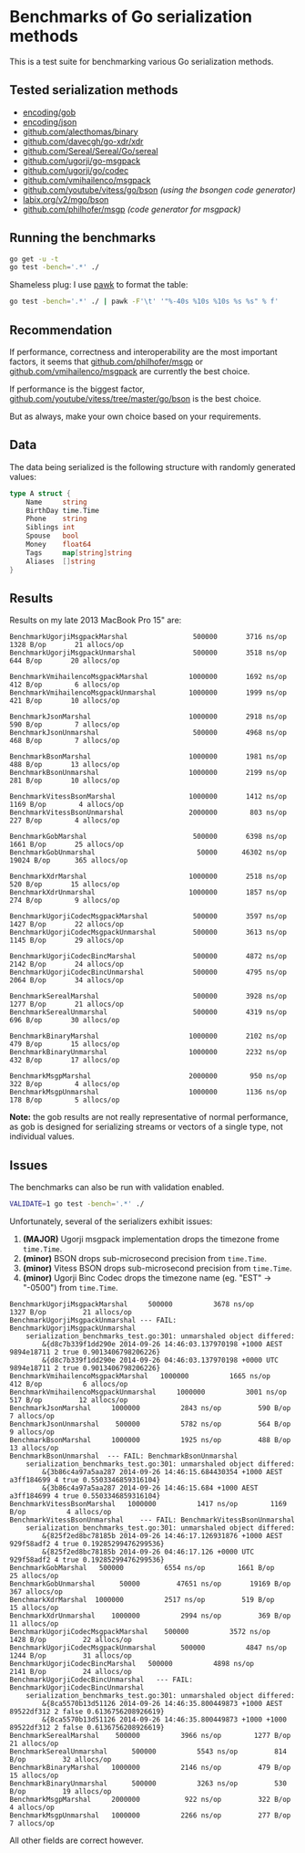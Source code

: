 # Benchmarks of Go serialization methods

This is a test suite for benchmarking various Go serialization methods.

## Tested serialization methods

- [encoding/gob](http://golang.org/pkg/encoding/gob/)
- [encoding/json](http://golang.org/pkg/encoding/json/)
- [github.com/alecthomas/binary](https://github.com/alecthomas/binary)
- [github.com/davecgh/go-xdr/xdr](https://github.com/davecgh/go-xdr)
- [github.com/Sereal/Sereal/Go/sereal](https://github.com/Sereal/Sereal)
- [github.com/ugorji/go-msgpack](https://github.com/ugorji/go-msgpack)
- [github.com/ugorji/go/codec](https://github.com/ugorji/go/tree/master/codec)
- [github.com/vmihailenco/msgpack](https://github.com/vmihailenco/msgpack)
- [github.com/youtube/vitess/go/bson](https://github.com/youtube/vitess/tree/master/go/bson) *(using the bsongen code generator)*
- [labix.org/v2/mgo/bson](https://labix.org/v2/mgo/bson)
- [github.com/philhofer/msgp](https://github.com/philhofer/msgp) *(code generator for msgpack)*


## Running the benchmarks

```bash
go get -u -t
go test -bench='.*' ./
```

Shameless plug: I use [pawk](https://github.com/alecthomas/pawk) to format the table:

```bash
go test -bench='.*' ./ | pawk -F'\t' '"%-40s %10s %10s %s %s" % f'
```

## Recommendation

If performance, correctness and interoperability are the most important
factors, it seems that [github.com/philhofer/msgp](https://github.com/philhofer/msgp) or
[github.com/vmihailenco/msgpack](https://github.com/vmihailenco/msgpack) are
currently the best choice.

If performance is the biggest factor,
[github.com/youtube/vitess/tree/master/go/bson](//github.com/youtube/vitess/tree/master/go/bson)
is the best choice.

But as always, make your own choice based on your requirements.

## Data

The data being serialized is the following structure with randomly generated values:

```go
type A struct {
	Name     string
	BirthDay time.Time
	Phone    string
	Siblings int
	Spouse   bool
	Money    float64
	Tags     map[string]string
	Aliases  []string
}
```


## Results

Results on my late 2013 MacBook Pro 15" are:

```
BenchmarkUgorjiMsgpackMarshal                500000       3716 ns/op     1328 B/op       21 allocs/op
BenchmarkUgorjiMsgpackUnmarshal              500000       3518 ns/op      644 B/op       20 allocs/op

BenchmarkVmihailencoMsgpackMarshal          1000000       1692 ns/op      412 B/op        6 allocs/op
BenchmarkVmihailencoMsgpackUnmarshal        1000000       1999 ns/op      421 B/op       10 allocs/op

BenchmarkJsonMarshal                        1000000       2918 ns/op      590 B/op        7 allocs/op
BenchmarkJsonUnmarshal                       500000       4968 ns/op      468 B/op        7 allocs/op

BenchmarkBsonMarshal                        1000000       1981 ns/op      488 B/op       13 allocs/op
BenchmarkBsonUnmarshal                      1000000       2199 ns/op      281 B/op       10 allocs/op

BenchmarkVitessBsonMarshal                  1000000       1412 ns/op     1169 B/op        4 allocs/op
BenchmarkVitessBsonUnmarshal                2000000        803 ns/op      227 B/op        4 allocs/op

BenchmarkGobMarshal                          500000       6398 ns/op     1661 B/op       25 allocs/op
BenchmarkGobUnmarshal                         50000      46302 ns/op    19024 B/op      365 allocs/op

BenchmarkXdrMarshal                         1000000       2518 ns/op      520 B/op       15 allocs/op
BenchmarkXdrUnmarshal                       1000000       1857 ns/op      274 B/op        9 allocs/op

BenchmarkUgorjiCodecMsgpackMarshal           500000       3597 ns/op     1427 B/op       22 allocs/op
BenchmarkUgorjiCodecMsgpackUnmarshal         500000       3613 ns/op     1145 B/op       29 allocs/op

BenchmarkUgorjiCodecBincMarshal              500000       4872 ns/op     2142 B/op       24 allocs/op
BenchmarkUgorjiCodecBincUnmarshal            500000       4795 ns/op     2064 B/op       34 allocs/op

BenchmarkSerealMarshal                       500000       3928 ns/op     1277 B/op       21 allocs/op
BenchmarkSerealUnmarshal                     500000       4319 ns/op      696 B/op       30 allocs/op

BenchmarkBinaryMarshal                      1000000       2102 ns/op      479 B/op       15 allocs/op
BenchmarkBinaryUnmarshal                    1000000       2232 ns/op      432 B/op       17 allocs/op

BenchmarkMsgpMarshal                        2000000        950 ns/op      322 B/op        4 allocs/op
BenchmarkMsgpUnmarshal                      1000000       1136 ns/op      178 B/op        5 allocs/op
```

**Note:** the gob results are not really representative of normal performance, as gob is designed for serializing streams or vectors of a single type, not individual values.


## Issues

The benchmarks can also be run with validation enabled.

```bash
VALIDATE=1 go test -bench='.*' ./
```

Unfortunately, several of the serializers exhibit issues:

1. **(MAJOR)** Ugorji msgpack implementation drops the timezone frome `time.Time`.
2. **(minor)** BSON drops sub-microsecond precision from `time.Time`.
3. **(minor)** Vitess BSON drops sub-microsecond precision from `time.Time`.
4. **(minor)** Ugorji Binc Codec drops the timezone name (eg. "EST" -> "-0500") from `time.Time`.

```
BenchmarkUgorjiMsgpackMarshal     500000          3678 ns/op        1327 B/op         21 allocs/op
BenchmarkUgorjiMsgpackUnmarshal --- FAIL: BenchmarkUgorjiMsgpackUnmarshal
    serialization_benchmarks_test.go:301: unmarshaled object differed:
        &{d8c7b339f1dd290e 2014-09-26 14:46:03.137970198 +1000 AEST 9894e18711 2 true 0.9013406798206226}
        &{d8c7b339f1dd290e 2014-09-26 04:46:03.137970198 +0000 UTC 9894e18711 2 true 0.9013406798206226}
BenchmarkVmihailencoMsgpackMarshal   1000000          1665 ns/op         412 B/op          6 allocs/op
BenchmarkVmihailencoMsgpackUnmarshal     1000000          3001 ns/op         517 B/op         12 allocs/op
BenchmarkJsonMarshal     1000000          2843 ns/op         590 B/op          7 allocs/op
BenchmarkJsonUnmarshal    500000          5782 ns/op         564 B/op          9 allocs/op
BenchmarkBsonMarshal     1000000          1925 ns/op         488 B/op         13 allocs/op
BenchmarkBsonUnmarshal  --- FAIL: BenchmarkBsonUnmarshal
    serialization_benchmarks_test.go:301: unmarshaled object differed:
        &{3b86c4a97a5aa287 2014-09-26 14:46:15.684430354 +1000 AEST a3ff184699 4 true 0.5503346859316104}
        &{3b86c4a97a5aa287 2014-09-26 14:46:15.684 +1000 AEST a3ff184699 4 true 0.5503346859316104}
BenchmarkVitessBsonMarshal   1000000          1417 ns/op        1169 B/op          4 allocs/op
BenchmarkVitessBsonUnmarshal    --- FAIL: BenchmarkVitessBsonUnmarshal
    serialization_benchmarks_test.go:301: unmarshaled object differed:
        &{825f2ed8bc78185b 2014-09-26 14:46:17.126931876 +1000 AEST 929f58adf2 4 true 0.19285299476299536}
        &{825f2ed8bc78185b 2014-09-26 04:46:17.126 +0000 UTC 929f58adf2 4 true 0.19285299476299536}
BenchmarkGobMarshal   500000          6554 ns/op        1661 B/op         25 allocs/op
BenchmarkGobUnmarshal      50000         47651 ns/op       19169 B/op        367 allocs/op
BenchmarkXdrMarshal  1000000          2517 ns/op         519 B/op         15 allocs/op
BenchmarkXdrUnmarshal    1000000          2994 ns/op         369 B/op         11 allocs/op
BenchmarkUgorjiCodecMsgpackMarshal    500000          3572 ns/op        1428 B/op         22 allocs/op
BenchmarkUgorjiCodecMsgpackUnmarshal      500000          4847 ns/op        1244 B/op         31 allocs/op
BenchmarkUgorjiCodecBincMarshal   500000          4898 ns/op        2141 B/op         24 allocs/op
BenchmarkUgorjiCodecBincUnmarshal   --- FAIL: BenchmarkUgorjiCodecBincUnmarshal
    serialization_benchmarks_test.go:301: unmarshaled object differed:
        &{8ca5570b13d51126 2014-09-26 14:46:35.800449873 +1000 AEST 89522df312 2 false 0.6136756208926619}
        &{8ca5570b13d51126 2014-09-26 14:46:35.800449873 +1000 +1000 89522df312 2 false 0.6136756208926619}
BenchmarkSerealMarshal    500000          3966 ns/op        1277 B/op         21 allocs/op
BenchmarkSerealUnmarshal      500000          5543 ns/op         814 B/op         32 allocs/op
BenchmarkBinaryMarshal   1000000          2146 ns/op         479 B/op         15 allocs/op
BenchmarkBinaryUnmarshal      500000          3263 ns/op         530 B/op         19 allocs/op
BenchmarkMsgpMarshal     2000000           922 ns/op         322 B/op          4 allocs/op
BenchmarkMsgpUnmarshal   1000000          2266 ns/op         277 B/op          7 allocs/op
```

All other fields are correct however.
